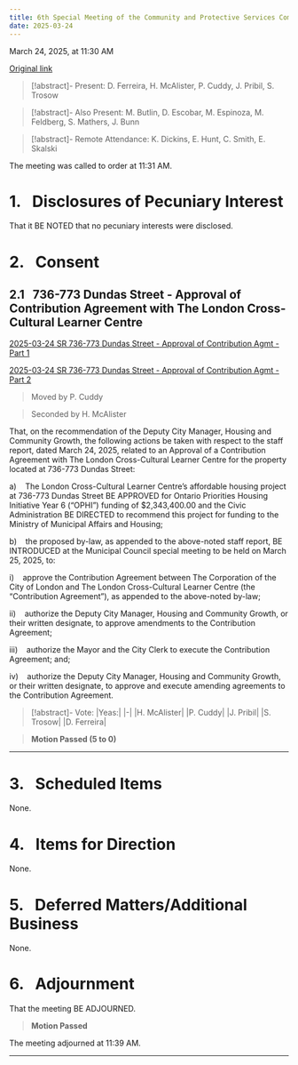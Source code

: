 ```yaml
---
title: 6th Special Meeting of the Community and Protective Services Committee
date: 2025-03-24
---
```

March 24, 2025, at 11:30 AM

[Original link](https://pub-london.escribemeetings.com/Meeting.aspx?Id=2b2b7a05-edad-420a-8ae5-19c914b048b2&Agenda=PostMinutes&lang=English)

> [!abstract]- Present:
> D. Ferreira, H. McAlister, P. Cuddy, J. Pribil, S. Trosow

> [!abstract]- Also Present:
> M. Butlin, D. Escobar, M. Espinoza, M. Feldberg, S. Mathers, J. Bunn

> [!abstract]- Remote Attendance:
> K. Dickins, E. Hunt, C. Smith, E. Skalski

The meeting was called to order at 11:31 AM.

# 1.&nbsp;&nbsp;&nbsp;Disclosures of Pecuniary Interest

That it BE NOTED that no pecuniary interests were disclosed.

# 2.&nbsp;&nbsp;&nbsp;Consent

## 2.1&nbsp;&nbsp;&nbsp;736-773 Dundas Street - Approval of Contribution Agreement with The London Cross-Cultural Learner Centre

[2025-03-24 SR 736-773 Dundas Street - Approval of Contribution Agmt - Part 1](<https://pub-london.escribemeetings.com/filestream.ashx?DocumentId=115127>)

[2025-03-24 SR 736-773 Dundas Street - Approval of Contribution Agmt - Part 2](<https://pub-london.escribemeetings.com/filestream.ashx?DocumentId=115128>)

> Moved by P. Cuddy

> Seconded by H. McAlister

That, on the recommendation of the Deputy City Manager, Housing and Community Growth, the following actions be taken with respect to the staff report, dated March 24, 2025, related to an Approval of a Contribution Agreement with The London Cross-Cultural Learner Centre for the property located at 736-773 Dundas Street:

a)    The London Cross-Cultural Learner Centre’s affordable housing project at 736-773 Dundas Street BE APPROVED for Ontario Priorities Housing Initiative Year 6 (“OPHI”) funding of $2,343,400.00 and the Civic Administration BE DIRECTED to recommend this project for funding to the Ministry of Municipal Affairs and Housing;

b)    the proposed by-law, as appended to the above-noted staff report, BE INTRODUCED at the Municipal Council special meeting to be held on March 25, 2025, to:

i)    approve the Contribution Agreement between The Corporation of the City of London and The London Cross-Cultural Learner Centre (the “Contribution Agreement”), as appended to the above-noted by-law;

ii)    authorize the Deputy City Manager, Housing and Community Growth, or their written designate, to approve amendments to the Contribution Agreement; 

iii)    authorize the Mayor and the City Clerk to execute the Contribution Agreement; and;

iv)    authorize the Deputy City Manager, Housing and Community Growth, or their written designate, to approve and execute amending agreements to the Contribution Agreement.

> [!abstract]- Vote:
> |Yeas:|
> |-|
> |H. McAlister|
> |P. Cuddy|
> |J. Pribil|
> |S. Trosow|
> |D. Ferreira|

> **Motion Passed (5 to 0)**

****

# 3.&nbsp;&nbsp;&nbsp;Scheduled Items

None.

# 4.&nbsp;&nbsp;&nbsp;Items for Direction

None.

# 5.&nbsp;&nbsp;&nbsp;Deferred Matters/Additional Business

None.

# 6.&nbsp;&nbsp;&nbsp;Adjournment

That the meeting BE ADJOURNED.

> **Motion Passed**

The meeting adjourned at 11:39 AM.

****

